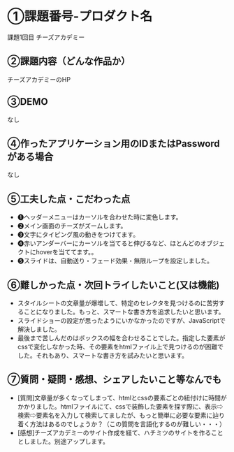 # ①課題番号-プロダクト名

課題1回目 チーズアカデミー

## ②課題内容（どんな作品か）

チーズアカデミーのHP

## ③DEMO

なし

## ④作ったアプリケーション用のIDまたはPasswordがある場合

なし

## ⑤工夫した点・こだわった点

- ❶ヘッダーメニューはカーソルを合わせた時に変色します。
- ❷メイン画面のチーズがズームします。
- ❸文字にタイピング風の動きをつけてます。
- ❹赤いアンダーバーにカーソルを当てると伸びるなど、ほとんどのオブジェクトにhoverを当ててます。。
- ❺スライドは、自動送り・フェード効果・無限ループを設定しました。

## ⑥難しかった点・次回トライしたいこと(又は機能)

- スタイルシートの文章量が爆増して、特定のセレクタを見つけるのに苦労することになりました。もっと、スマートな書き方を追求したいと思います。
- スライドショーの設定が思ったようにいかなかったのですが、JavaScriptで解決しました。
- 最後まで苦しんだのはボックスの幅を合わせることでした。指定した要素がcssで変化しなかった時、その要素をhtmlファイル上で見つけるのが困難でした。それもあり、スマートな書き方を試みたいと思います。

## ⑦質問・疑問・感想、シェアしたいこと等なんでも
- [質問]文章量が多くなってしまって、htmlとcssの要素ごとの紐付けに時間がかかりました。htmlファイルにて、cssで装飾した要素を探す際に、表示⇨検索⇨要素名を入力して検索してましたが、もっと簡単に必要な要素に辿り着く方法はあるのでしょうか？（この質問を言語化するのが難しい・・・）
- [感想]チーズアカデミーのサイト作成を経て、ハチミツのサイトを作ることとしました。別途アップします。



